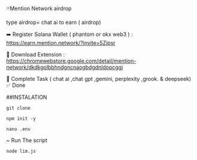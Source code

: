 🃏Mention Network airdrop

type airdrop= chat ai to earn ( airdrop)

➡️ Register Solana Wallet ( phantom or okx web3 ) :  https://earn.mention.network/?invite=5Zjpsr

🔘 Download Extension : https://chromewebstore.google.com/detail/mention-network/dkdkgolbbhndgncnaogbdgdnldopcggj

🔘 Complete Task ( chat ai ,chat gpt ,gemini, perplexity ,grook. & deepseek)
✅ Done

##INSTALATION

```
git clone 
```
```
npm init -y
```
```
nano .env
```
~ Run The script
```
node lim.js
```
